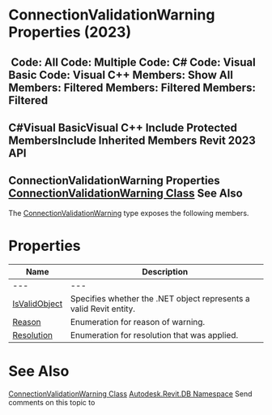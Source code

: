 # ConnectionValidationWarning Properties (2023)

﻿
 Code: All Code: Multiple Code: C# Code: Visual Basic Code: Visual C++  Members: Show All Members: Filtered Members: Filtered Members: Filtered   
---  
C#Visual BasicVisual C++
Include Protected MembersInclude Inherited Members
Revit 2023 API  
---  
ConnectionValidationWarning Properties  
[ConnectionValidationWarning Class](610c2f13-1d95-3a43-b845-b39ab3f02d46.md "ConnectionValidationWarning Class") See Also  
---  
The [ConnectionValidationWarning](610c2f13-1d95-3a43-b845-b39ab3f02d46.md "ConnectionValidationWarning Class") type exposes the following members.
# Properties
| Name | Description |
| --- | --- |
| --- | --- | --- |
| [IsValidObject](ab1d69bc-aea2-0c31-8c40-5d9868ac8c6d.md "IsValidObject Property") | Specifies whether the .NET object represents a valid Revit entity. |
| [Reason](7a23ef48-fb9b-17e8-e7b7-a714b3e098e4.md "Reason Property") | Enumeration for reason of warning. |
| [Resolution](3ba5cf6d-0e62-e6cf-49c7-e16af844c83b.md "Resolution Property") | Enumeration for resolution that was applied. |

# See Also
[ConnectionValidationWarning Class](610c2f13-1d95-3a43-b845-b39ab3f02d46.md "ConnectionValidationWarning Class")
[Autodesk.Revit.DB Namespace](87546ba7-461b-c646-cbb1-2cb8f5bff8b2.md "Autodesk.Revit.DB Namespace")
Send comments on this topic to 